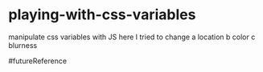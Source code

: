 # playing-with-css-variables

manipulate css variables with JS
here I tried to change 
a location
b color
c blurness

#futureReference
